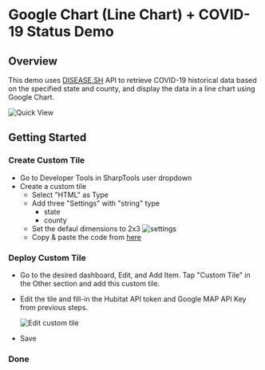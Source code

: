# Google Chart (Line Chart) + COVID-19 Status Demo

## Overview
This demo uses [DISEASE.SH](https://github.com/disease-sh/api) API to retrieve COVID-19 historical data based on the specified state and county, and display the data in a line chart using Google Chart.

![Quick View](/Google%Line%20Chart%20Demo/assets/covid_chart_tile.png)

## Getting Started

### Create Custom Tile
* Go to Developer Tools in SharpTools user dropdown
* Create a custom tile
    * Select "HTML" as Type
    * Add three "Settings" with "string" type        
        * state 
        * county
    * Set the defaul dimensions to 2x3
    ![settings](/Google%Line%20Chart%20Demo/assets/tile_settings.png)    
    * Copy & paste the code from [here](/Google%Line%20Chart%20Demo/source.html)

### Deploy Custom Tile
* Go to the desired dashboard, Edit, and Add Item. Tap "Custom Tile" in the Other section and add this custom tile.

* Edit the tile and fill-in the Hubitat API token and Google MAP API Key from previous steps. 

  ![Edit custom tile](/Google%Line%20Chart%20Demo/assets/tile_editor.png)

* Save

### Done